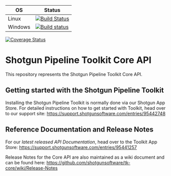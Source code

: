 | OS      | Status |
| ------- | ------ |
| Linux   | [![Build Status](https://secure.travis-ci.org/shotgunsoftware/tk-core.png?branch=master)](http://travis-ci.org/shotgunsoftware/tk-core) |
| Windows | [![Build status](https://ci.appveyor.com/api/projects/status/wa0nkvpawf6020fi/branch/master?svg=true)](https://ci.appveyor.com/project/jfboismenu/tk-core/branch/master) |

[![Coverage Status](https://coveralls.io/repos/github/shotgunsoftware/tk-core/badge.svg?branch=master)](https://coveralls.io/github/shotgunsoftware/tk-core?branch=master)

# Shotgun Pipeline Toolkit Core API

This repository represents the Shotgun Pipeline Toolkit Core API.

## Getting started with the Shotgun Pipeline Toolkit

Installing the Shotgun Pipeline Toolkit is normally done via our
Shotgun App Store. For detailed instructions on how to get started
with Toolkit, head over to our support site: 
https://support.shotgunsoftware.com/entries/95442748

## Reference Documentation and Release Notes

For our *latest released API Documentation*, head over to the Toolkit App Store:
https://support.shotgunsoftware.com/entries/95441257

Release Notes for the Core API are also maintained as a wiki document
and can be found here: https://github.com/shotgunsoftware/tk-core/wiki/Release-Notes
